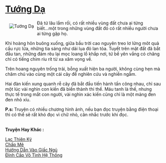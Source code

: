 <a href="https://utruyen.com/tuong-da/9875/" title="Tướng Dạ"><h1>Tướng Dạ</h1></a><div style="display:table"><img align="right" style="float: left; padding: 10px;" src="https://utruyen.com/images/story/200x260/tuong-da.jpg" alt="Tướng Dạ">Đã từ lâu lắm rồi, có rất nhiều vùng đất chưa ai từng biết...một trong những vùng đất đó có rất nhiều người chưa ai từng gặp họ.<p></p>Khi hoàng hôn buông xuống, giữa bầu trời cao nguyên treo lơ lửng môt quả cầu rực lửa, những tia sáng như dải lụa đỏ lan tỏa. Tuyết trên mặt đất đã bắt đầu tan, những đám rêu lại mọc loang lổ khắp nơi, tứ bề yên vắng có chăng chỉ có tiếng chim ríu rít từ xa xăm vọng về.<p></p>Trên hoang nguyên trống trải, bỗng xuất hiện ba người, không cùng hẹn mà chăm chú vào cùng một cái cây để nghiên cứu và nghiền ngẫm.<p></p>Hai đàn kiến xung quanh rễ cây đã bắt đầu tiến hành tấn công nhau, chỉ sau một lúc vài nghìn con kiến đã biến thành thi thể. Máu tanh là thế, nhưng thực tế trong mắt con người, vài nghìn xác kiến cũng chỉ là một mảng đen đen nhỏ xíu.<p></p><b>P.s: </b>Truyện có nhiều chương hình ảnh, nếu bạn đọc truyện bằng điện thoại thì có thể sẽ rất khó đọc vì chữ nhỏ, cân nhắc trước khi đọc.</div><p><br><b>Truyện Hay Khác :</b></p><a href="https://utruyen.com/lac-thien-ky/12451/" alt="Lạc Thiên Ký">Lạc Thiên Ký</a><br/><a href="https://dammyh.wordpress.com/2019/11/07/chap-me/" alt="Chấp Mê">Chấp Mê</a><br/><a href="https://dammy2019.blogspot.com/2019/11/huong-dan-vao-giac-ngu.html" alt="Hướng Dẫn Vào Giấc Ngủ">Hướng Dẫn Vào Giấc Ngủ</a><br/><a href="https://github.com/quanluxury/ngontinhhot/tree/master/truyenhay/19234/" alt="Đỉnh Cấp Vô Tình Hệ Thống">Đỉnh Cấp Vô Tình Hệ Thống</a><br/>